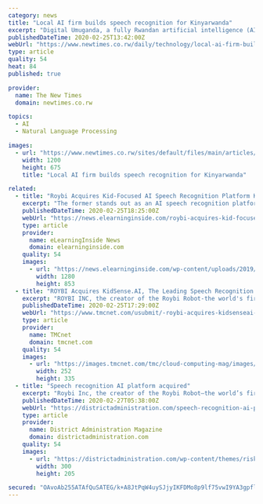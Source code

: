 ```yaml
---
category: news
title: "Local AI firm builds speech recognition for Kinyarwanda"
excerpt: "Digital Umuganda, a fully Rwandan artificial intelligence (AI) firm, is building an automatic speech and voice recognition infrastructure for Kinyarwanda in partnership with Rwanda Utility and Regulatory Authority (RURA). The technology is part of RURA’s joint initiative dubbed KinyaTech with a non-profit behind Firefox web-browser ..."
publishedDateTime: 2020-02-25T13:42:00Z
webUrl: "https://www.newtimes.co.rw/daily/technology/local-ai-firm-builds-speech-recognition-for-kinyarwanda"
type: article
quality: 54
heat: 84
published: true

provider:
  name: The New Times
  domain: newtimes.co.rw

topics:
  - AI
  - Natural Language Processing

images:
  - url: "https://www.newtimes.co.rw/sites/default/files/main/articles/2020/02/20/voice-recog-devices-feature_1200x675_hero_011419_0.jpg"
    width: 1200
    height: 675
    title: "Local AI firm builds speech recognition for Kinyarwanda"

related:
  - title: "Roybi Acquires Kid-Focused AI Speech Recognition Platform KidSense.AI"
    excerpt: "The former stands out as an AI speech recognition platform designed specifically to recognize the voices of children. Details of the deal were not disclosed. “Fusing the KidSense.AI technology with Roybi Robot allows us to offer the most powerful AI engine in language learning in the world,” said founder and CEO Elnaz Sarraf, in a statement."
    publishedDateTime: 2020-02-25T18:25:00Z
    webUrl: "https://news.elearninginside.com/roybi-acquires-kid-focused-ai-speech-recognition-platform-kidsense-ai/"
    type: article
    provider:
      name: eLearningInside News
      domain: elearninginside.com
    quality: 54
    images:
      - url: "https://news.elearninginside.com/wp-content/uploads/2019/07/vmisx2-n.jpg"
        width: 1280
        height: 853
  - title: "ROYBI Acquires KidSense.AI, The Leading Speech Recognition AI Platform"
    excerpt: "ROYBI INC, the creator of the Roybi Robot-the world's first AI-powered smart toy that teaches languages and basic STEM skills-has acquired KidSense.AI, the revolutionary technology in children's embedded automatic speech recognition (ASR) and Edge-AI."
    publishedDateTime: 2020-02-25T17:29:00Z
    webUrl: "https://www.tmcnet.com/usubmit/-roybi-acquires-kidsenseai-leading-speech-recognition-ai-platform-/2020/02/25/9103933.htm"
    type: article
    provider:
      name: TMCnet
      domain: tmcnet.com
    quality: 54
    images:
      - url: "https://images.tmcnet.com/tmc/cloud-computing-mag/images/cloud-computing-0515-cover.jpg"
        width: 252
        height: 335
  - title: "Speech recognition AI platform acquired"
    excerpt: "Roybi Inc, the creator of the Roybi Robot—the world’s first AI-powered smart toy that teaches languages and basic STEM skills—has acquired KidSense.AI, the revolutionary technology in children’s embedded automatic speech recognition (ASR) and Edge-AI. KidSense.AI, which initially debuted in 2018 at TechCrunch Disrupt, utilizes the ..."
    publishedDateTime: 2020-02-27T05:38:00Z
    webUrl: "https://districtadministration.com/speech-recognition-ai-platform-acquired/"
    type: article
    provider:
      name: District Administration Magazine
      domain: districtadministration.com
    quality: 54
    images:
      - url: "https://districtadministration.com/wp-content/themes/riskandinsurance/img/icons/icon-newsletter.png"
        width: 300
        height: 205

secured: "OAvoAb255ATAfQuSATEG/k+A8JtPqW4uySJjyIKFDMo8p9lf75vwI9YA3gpflsorX+qVXw07odANPpPXCPPQFQhCrepV0/XqiLJYhUZBpx/3rDeJZyKZQ8kD4X396rF8f09XIryTbBXkCwUBQpqqVKE78qrDnSvHB2tGZnZ5K7UQQXp1UHqdbZ0b9vXjC7PQlQYCH7iS7ynY+SFLa0aqHwrdwAap4lNaAbHgI2C1xGOd62ko6HdbDrES2SCFgfVFK5yVBUjxXOIn25WUr4xhybqAFHwKjOM9KBEGG13H6b3O5ZvFvOm+p9JJxcj8EmS0;GUD+aoAxphy7vwMmxIZwcQ=="
---
```


